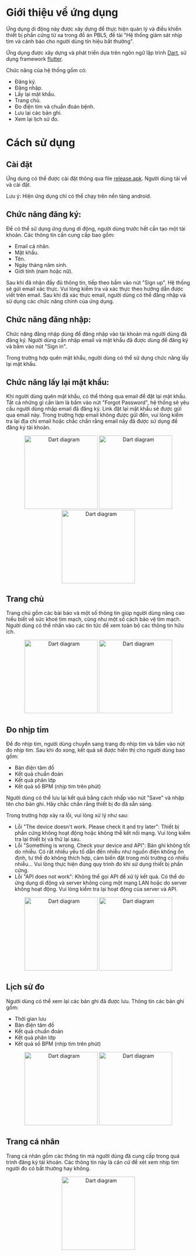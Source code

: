 # Giới thiệu về ứng dụng
Ứng dụng di động này được xây dựng để thực hiện quản lý và điều khiển thiết bị phần cứng từ xa trong đồ án PBL5, đề tài "Hệ thống giám sát nhịp tim và cảnh báo cho người dùng tín hiệu bất thường".

Ứng dụng được xây dựng và phát triển dựa trên ngôn ngữ lập trình [Dart](https://dart.dev/), sử dụng framework [flutter](https://flutter.dev/).

Chức năng của hệ thống gồm có:
- Đăng ký.
- Đăng nhập.
- Lấy lại mật khẩu.
- Trang chủ.
- Đo điện tim và chuẩn đoán bệnh.
- Lưu lại các bản ghi.
- Xem lại lịch sử đo.

# Cách sử dụng

## Cài đặt

Ứng dụng có thể được cài đặt thông qua file [release.apk](/Mobile/project/apk/app-release.apk). Người dùng tải về và cài đặt.

Lưu ý: Hiện ứng dụng chỉ có thể chạy trên nền tảng android.

## Chức năng đăng ký:

Để có thể sử dụng ứng dụng di động, người dùng trước hết cần tạo một tài khoản. Các thông tin cần cung cấp bao gồm:
- Email cá nhân.
- Mật khẩu.
- Tên.
- Ngày tháng năm sinh.
- Giới tính (nam hoặc nữ).

Sau khi đã nhận đầy đủ thông tin, tiếp theo bấm vào nút "Sign up". Hệ thống sẽ gửi email xác thực. Vui lòng kiểm tra và xác thực theo hướng dẫn được viết trên email.
Sau khi đã xác thực email, người dùng có thể đăng nhập và sử dụng các chức năng chính của ứng dụng.

## Chức năng đăng nhập:

Chức năng đăng nhập dùng để đăng nhập vào tài khoản mà người dùng đã đăng ký. Người dùng cần nhập email và mật khẩu đã được dùng để đăng ký và bấm vào nút "Sign in".

Trong trường hợp quên mật khẩu, người dùng có thể sử dụng chức năng lấy lại mật khẩu.

## Chức năng lấy lại mật khẩu:

Khi người dùng quên mật khẩu, có thể thông qua email để đặt lại mật khẩu. Tất cả những gì cần làm là bấm vào nút "Forgot Password", hệ thống sẽ yêu cầu người dùng nhập email đã đăng ký. Link đặt lại mật khẩu sẽ được gửi qua email này. Trong trường hợp email không được gửi đến, vui lòng kiểm tra lại địa chỉ email hoặc chắc chắn rằng email nãy đã được sử dụng để đăng ký tài khoản.

<p align="center" >
<img width="200" src="https://github.com/vm7608/PBL5-Healthy-Heart/blob/main/Mobile/source/mobile1.jpg?raw=true" alt="Dart diagram">
<!-- https://github.com/vm7608/PBL5-Healthy-Heart/blob/main/Mobile/source/mobile1.jpg?raw=true -->
<img width="200" src="https://github.com/vm7608/PBL5-Healthy-Heart/blob/main/Mobile/source/mobile2.jpg?raw=true" alt="Dart diagram">
<!-- https://github.com/vm7608/PBL5-Healthy-Heart/blob/main/Mobile/source/mobile2.jpg?raw=true -->
<img width="200" src="https://github.com/vm7608/PBL5-Healthy-Heart/blob/main/Mobile/source/mobile3.jpg?raw=true" alt="Dart diagram">
<!-- https://github.com/vm7608/PBL5-Healthy-Heart/blob/main/Mobile/source/mobile3.jpg?raw=true -->
<p>

## Trang chủ

Trang chủ gồm các bài báo và một số thông tin giúp người dùng nâng cao hiểu biết về sức khoẻ tim mạch, cũng như một số cách bảo vệ tim mạch.
Người dùng có thể nhấn vào các tin tức để xem toàn bộ các thông tin hữu ích.

<p align="center" >
<img width="200" src="https://github.com/vm7608/PBL5-Healthy-Heart/blob/main/Mobile/source/mobile4.jpg?raw=true" alt="Dart diagram">
<!-- https://github.com/vm7608/PBL5-Healthy-Heart/blob/main/Mobile/source/mobile4.jpg?raw=true -->
<img width="200" src="https://github.com/vm7608/PBL5-Healthy-Heart/blob/main/Mobile/source/mobile5.jpg?raw=true" alt="Dart diagram">
<!-- https://github.com/vm7608/PBL5-Healthy-Heart/blob/main/Mobile/source/mobile5.jpg?raw=true -->
<p>

## Đo nhịp tim
Để đo nhịp tim, người dùng chuyển sang trang đo nhịp tim và bấm vào nút đo nhịp tim. Sau khi đo xong, kết quả sẽ được hiển thị cho người dùng bao gồm:
- Bản điện tâm đồ
- Kết quả chuẩn đoán
- Kết quả phân lớp
- Kết quả số BPM (nhịp tim trên phút)

Người dùng có thể lưu lại kết quả bằng cách nhấp vào nút "Save" và nhập tên cho bản ghi.
Hãy chắc chắn rằng thiết bị đo đã sẵn sàng.

Trong trường hợp xảy ra lỗi, vui lòng xử lý như sau:
- Lỗi "The device doesn't work. Please check it and try later": Thiết bị phần cứng không hoạt động hoặc không thể kết nối mạng. Vui lòng kiểm tra lại thiết bị và thử lại sau.
- Lỗi "Something is wrong. Check your device and API": Bản ghi không tốt do nhiễu. Có rất nhiều yếu tố dẫn đến nhiễu như nguồn điện không ổn định, tư thế đo không thích hợp, cảm biến đặt trong môi trường có nhiều nhiễu... Vui lòng thực hiện đúng quy trình đo khi sử dụng thiết bị phần cứng.
- Lỗi "API does not work": Không thể gọi API để xử lý kết quả. Có thể do ứng dụng di động và server không cùng một mạng LAN hoặc do server không hoạt động. Vui lòng kiểm tra lại hoạt động của server và API.

<p align="center" >
<img width="200" src="https://github.com/vm7608/PBL5-Healthy-Heart/blob/main/Mobile/source/mobile7.jpg?raw=true" alt="Dart diagram">
<!-- https://github.com/vm7608/PBL5-Healthy-Heart/blob/main/Mobile/source/mobile7.jpg?raw=true -->
<img width="200" src="https://github.com/vm7608/PBL5-Healthy-Heart/blob/main/Mobile/source/mobile8.jpg?raw=true" alt="Dart diagram">
<!-- https://github.com/vm7608/PBL5-Healthy-Heart/blob/main/Mobile/source/mobile8.jpg?raw=true -->
<p>

## Lịch sử đo

Người dùng có thể xem lại các bản ghi đã được lưu. Thông tin các bản ghi gồm:
- Thời gian lưu
- Bản điện tâm đồ
- Kết quả chuẩn đoán
- Kết quả phân lớp
- Kết quả số BPM (nhịp tim trên phút)

<p align="center" >
<img width="200" src="https://github.com/vm7608/PBL5-Healthy-Heart/blob/main/Mobile/source/mobile9.jpg?raw=true" alt="Dart diagram">
<!-- https://github.com/vm7608/PBL5-Healthy-Heart/blob/main/Mobile/source/mobile9.jpg?raw=true -->
<img width="200" src="https://github.com/vm7608/PBL5-Healthy-Heart/blob/main/Mobile/source/mobile10.jpg?raw=true" alt="Dart diagram">
<!-- https://github.com/vm7608/PBL5-Healthy-Heart/blob/main/Mobile/source/mobile10.jpg?raw=true -->
<p>

## Trang cá nhân

Trang cá nhân gồm các thông tin mà người dùng đã cung cấp trong quá trình đăng ký tài khoản. Các thông tin này là căn cứ để xét xem nhịp tim người đo có bất thường hay không.

<p align="center" >
<img width="200" src="https://github.com/vm7608/PBL5-Healthy-Heart/blob/main/Mobile/source/mobile6.jpg?raw=true" alt="Dart diagram">
<p>
